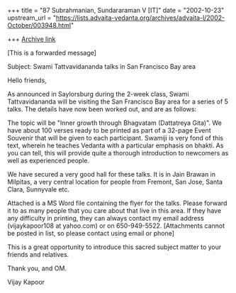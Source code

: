 +++
title = "87 Subrahmanian, Sundararaman V [IT]"
date = "2002-10-23"
upstream_url = "https://lists.advaita-vedanta.org/archives/advaita-l/2002-October/003948.html"

+++
[Archive link](https://lists.advaita-vedanta.org/archives/advaita-l/2002-October/003948.html)

[This is a forwarded message]

Subject: Swami Tattvavidananda talks in San Francisco Bay area

Hello friends,

As announced in Saylorsburg during the 2-week class, Swami Tattvavidananda
will be visiting the San Francisco Bay area for a series of 5 talks. The
details have now been worked out, and are as follows:

The topic will be "Inner growth through Bhagvatam (Dattatreya Gita)". We
have about 100 verses ready to be printed as part of a 32-page Event
Souvenir that will be given to each participant. Swamiji is very fond of
this text, wherein he teaches Vedanta with a particular emphasis on bhakti.
As you can tell, this will provide quite a thorough introduction to
newcomers as well as experienced people.

We have secured a very good hall for these talks. It is in Jain Brawan in
Milpitas, a very central location for people from Fremont, San Jose, Santa
Clara, Sunnyvale etc.

Attached is a MS Word file containing the flyer for the talks. Please
forward it to as many people that you care about that live in this area. If
they have any difficulty in printing, they can always contact my email
address (vijaykapoor108 at yahoo.com) or on 650-949-5522. [Attachments cannot
be posted in list, so please contact using email or phone]

This is a great opportunity to introduce this sacred subject matter to your
friends and relatives.

Thank you, and OM.

Vijay Kapoor

